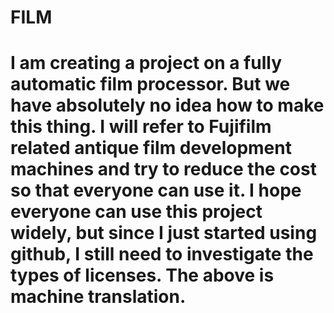 # FILM
# I am creating a project on a fully automatic film processor. But we have absolutely no idea how to make this thing. I will refer to Fujifilm related antique film development machines and try to reduce the cost so that everyone can use it. I hope everyone can use this project widely, but since I just started using github, I still need to investigate the types of licenses. The above is machine translation.
